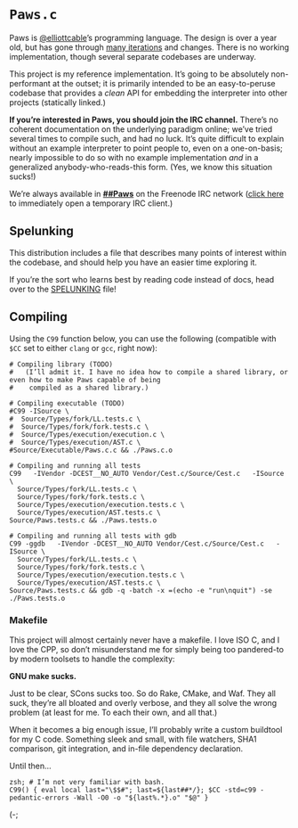 `Paws.c`
========
Paws is [@elliottcable][]’s programming language. The design is over a year old, but has gone through
[many iterations][Strata] and changes. There is no working implementation, though several separate codebases are
underway.

This project is my reference implementation. It’s going to be absolutely non-performant at the outset; it is
primarily intended to be an easy-to-peruse codebase that provides a *clean* API for embedding the interpreter
into other projects (statically linked.)

**If you’re interested in Paws, you should join the IRC channel.** There’s no coherent documentation on the
underlying paradigm online; we’ve tried several times to compile such, and had no luck. It’s quite difficult to
explain without an example interpreter to point people to, even on a one-on-basis; nearly impossible to do so
with no example implementation *and* in a generalized anybody-who-reads-this form. (Yes, we know this situation
sucks!)

We’re always available in [**##Paws**][##Paws] on the Freenode IRC network ([click here][webchat] to immediately
open a temporary IRC client.)

  [@elliottcable]: http://twitter.com/elliottcable
  [strata]: https://github.com/Paws/Paws.c/wiki/Strata
  [##Paws]: irc://chat.freenode.net/##Paws
  [webchat]: http://webchat.freenode.net?channels=%23%23Paws

Spelunking
----------
This distribution includes a file that describes many points of interest within the codebase, and should help you
have an easier time exploring it.

If you’re the sort who learns best by reading code instead of docs, head over to the [SPELUNKING][] file!

  [SPELUNKING]: /elliottcable/Paws.c/blob/Master/SPELUNKING.markdown

Compiling
---------
Using the `C99` function below, you can use the following (compatible with `$CC` set to either `clang` or `gcc`,
right now):
    
    # Compiling library (TODO)
    #   (I’ll admit it. I have no idea how to compile a shared library, or even how to make Paws capable of being
    #    compiled as a shared library.)
    
    # Compiling executable (TODO)
    #C99 -ISource \
    #  Source/Types/fork/LL.tests.c \
    #  Source/Types/fork/fork.tests.c \
    #  Source/Types/execution/execution.c \
    #  Source/Types/execution/AST.c \
    #Source/Executable/Paws.c.c && ./Paws.c.o
    
    # Compiling and running all tests
    C99   -IVendor -DCEST__NO_AUTO Vendor/Cest.c/Source/Cest.c   -ISource \
      Source/Types/fork/LL.tests.c \
      Source/Types/fork/fork.tests.c \
      Source/Types/execution/execution.tests.c \
      Source/Types/execution/AST.tests.c \
    Source/Paws.tests.c && ./Paws.tests.o
    
    # Compiling and running all tests with gdb
    C99 -ggdb   -IVendor -DCEST__NO_AUTO Vendor/Cest.c/Source/Cest.c   -ISource \
      Source/Types/fork/LL.tests.c \
      Source/Types/fork/fork.tests.c \
      Source/Types/execution/execution.tests.c \
      Source/Types/execution/AST.tests.c \
    Source/Paws.tests.c && gdb -q -batch -x =(echo -e "run\nquit") -se ./Paws.tests.o
    
### Makefile
This project will almost certainly never have a makefile. I love ISO C, and I love the CPP, so don’t
misunderstand me for simply being too pandered-to by modern toolsets to handle the complexity:

**GNU make sucks.**

Just to be clear, SCons sucks too. So do Rake, CMake, and Waf. They all suck, they’re all bloated and overly
verbose, and they all solve the wrong problem (at least for me. To each their own, and all that.)

When it becomes a big enough issue, I’ll probably write a custom buildtool for my C code. Something sleek and
small, with file watchers, SHA1 comparison, git integration, and in-file dependency declaration.

Until then…
    
    zsh; # I’m not very familiar with bash.
    C99() { eval local last="\$$#"; last=${last##*/}; $CC -std=c99 -pedantic-errors -Wall -O0 -o "${last%.*}.o" "$@" }
    
(-;
